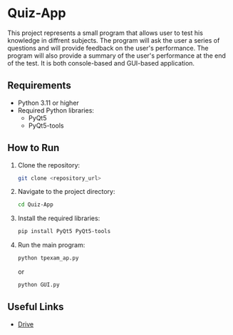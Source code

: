 # Quiz-App

This project represents a small program that allows user to test his knowledge in diffrent subjects. The program will ask the user a series of questions and will provide feedback on the user's performance. The program will also provide a summary of the user's performance at the end of the test. It is both console-based and GUI-based application.

## Requirements

- Python 3.11 or higher
- Required Python libraries:
  - PyQt5
  - PyQt5-tools

## How to Run

1. Clone the repository:
   ```bash
   git clone <repository_url>
   ```
2. Navigate to the project directory:
   ```bash
   cd Quiz-App
   ```
3. Install the required libraries:
   ```bash
   pip install PyQt5 PyQt5-tools
   ```
4. Run the main program:
   ```bash
   python tpexam_ap.py
   ```
   or
   ```bash
   python GUI.py
   ```

## Useful Links

- [Drive](https://drive.google.com/drive/folders/1NrkSnAPx4Q1njaDDE-kAsc_I7y8JH-NY?usp=sharing)
